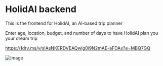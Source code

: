 # HolidAI backend
This is the frontend for HolidAI, an AI-based trip planner

Enter age, location, budget, and number of days to have HolidAI plan you your dream trip

https://1drv.ms/v/s!AsNKERDVEAQwlg0i9N2mAE-aFDAx?e=MBQ7GQ

![image](https://github.com/Generative-AI-2023/Gen-AI-Frontend/assets/72110751/f80934da-99a5-4686-8dcf-9c13c1f04ddc)

